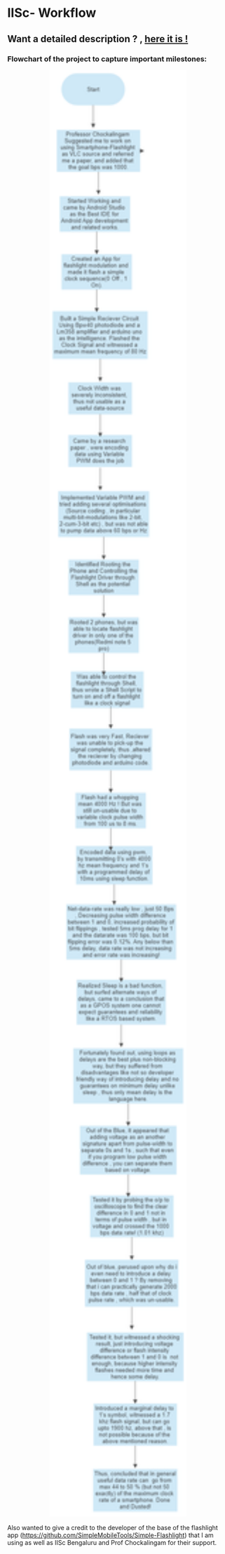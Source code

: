 # IISc- Workflow

## Want a detailed description ? , [here it is  !](https://vikramsvdd.github.io/) 

### Flowchart of the project to capture important milestones:

<p align="center">
  <img width="313" height="3295" src="/Results/Smartphone_Flashlight_Workflow_Flowchart.png">
</p>


Also wanted to give a credit to the developer of the base of the flashlight app (https://github.com/SimpleMobileTools/Simple-Flashlight) that I am using as well as IISc Bengaluru and Prof Chockalingam for their support.
